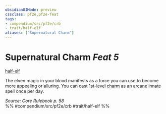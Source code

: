 ```yaml
---
obsidianUIMode: preview
cssclass: pf2e,pf2e-feat
tags:
- compendium/src/pf2e/crb
- trait/half-elf
aliases: ["Supernatural Charm"]
---
```

# Supernatural Charm  *Feat 5*  
[half-elf](../../Rules/traits/half-elf.md)  


The elven magic in your blood manifests as a force you can use to become more appealing or alluring. You can cast 1st-level [charm](../spells/charm.md) as an arcane innate spell once per day.

*Source: Core Rulebook p. 58*  
%% #compendium/src/pf2e/crb #trait/half-elf %%